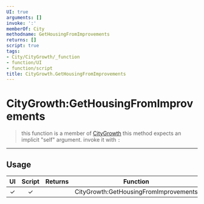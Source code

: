 ```yaml
---
UI: true
arguments: []
invoke: ':'
memberOf: City
methodname: GetHousingFromImprovements
returns: []
script: true
tags:
- City/CityGrowth/_function
- function/UI
- function/script
title: CityGrowth.GetHousingFromImprovements
---
```

# CityGrowth:GetHousingFromImprovements
> this function is a member of [CityGrowth](civ-6/lua/CityGrowth.md)
> this method expects an implicit "self" argument. invoke it with `:`
-----
## Usage
|  UI | Script | Returns | Function | Arguments |
|:---:|:------:|-------:|:--------:|:---------|
|✓|✓||CityGrowth:GetHousingFromImprovements||
